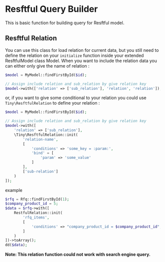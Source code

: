 # Resftful Query Builder

This is basic function for building query for Resftful model.

## Resftful Relation

You can use this class for load relation for current data, but you still need to define the relation on your `initialize` function inside your extended ResftfulModel class Model. When you want to include the relation data you can either only give the name of relation :

```php
$model = MyModel::findFirstById($id);

// Assign include relation and sub_relation by give relation key
$model->with(['relation' => ['sub_relation'], 'relation', 'relation']);
```

or, if you want to give some conditional to your relation you could use `Tiny\ResftfulRelation` to define your relation :

```php
$model = MyModel::findFirstById($id);

// Assign include relation and sub_relation by give relation key
$model->with([
    'relation' => ['sub_relation'],
    \Tiny\ResftfulRelation::init(
        'relation-name',
        [
            'conditions' => 'some_key = :param:',
            'bind' = [
                'param' => 'some_value'
            ]
        ],
        ['sub-relation']
    )
]);
```

example
```php
$rfq = Rfq::findFirstById(1);
$company_product_id = 5;
$data = $rfq->with([
    RestfulRelation::init(
        'rfq_items',
        [
            'conditions' => "company_product_id = $company_product_id",
        ]
    )
])->toArray();
dd($data);
```
**Note: This relation function could not work with search engine query.**
